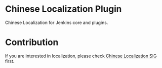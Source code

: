 # Chinese Localization Plugin

Chinese Localization for Jenkins core and plugins.

# Contribution

If you are interested in localization, please check [Chinese Localization SIG](https://jenkins.io/sigs/chinese-localization/) first.
